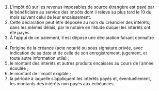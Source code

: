 1) L’impôt dû sur les revenus imposables de source étrangère est payé par le bénéficiaire au service des impôts dont il relève au plus tard le 10 du mois suivant celui de leur encaissement.
2) Cette déclaration peut être déposée au nom du créancier des intérêts, dans les
mêmes délais, par le notaire en l’étude duquel les intérêts ont été payés.
3) À l’appui de ce paiement, il est déposé une déclaration faisant connaître :
1) l’origine  de  la  créance  (acte  notarié  ou  sous  signature  privée,  avec
indication  de  sa  date  et  de  celle  de  son  enregistrement,  jugement,  et  toute  autre information utile) ;
2) le montant des intérêts et autres produits encaissés au cours de l’année
écoulée ;
3) le montant de l’impôt exigible ;
3) la période à laquelle s’appliquent les intérêts payés et, éventuellement, les
montants des intérêts non payés aux échéances.